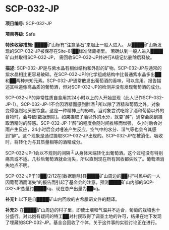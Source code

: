# SCP-032-JP

**项目编号:**  SCP-032-JP

**项目等级:**  Safe

**特殊收容措施:** ████矿山标有“注意落石”来阻止一般人进入。
从████矿山新发现的SCP-032-JP被保存在Site-81██标准储藏柜里。
若确认到一般人进入████矿山并取得SCP-032-JP， 需回收SCP-032-JP并进行A级记忆删除后释放。

**描述:** SCP-032-JP是与紫水晶有相似结构和外形的矿物。SCP-032-JP与通常的紫水晶相比更容易破碎。在SCP-032-JP的化学组成结构中比普通紫水晶多出██和██两种未知元素。SCP-032-JP通常散发出葡萄酒的香味，可以食用。报告描述其味道像高品质的葡萄酒，但对SCP-032-JP的检测并没有发现葡萄酒的成分。

SCP-032-JP的异常性质自食用其24小时以上的人开始显现（此人记作SCP-032-JP-1）。SCP-032-JP-1不会因酒精而感到醉酒<sup class='footnoteref'>
 <a shape='rect' class='footnoteref' id='footnoteref-1' href='javascript:;' onclick='WIKIDOT.page.utils.scrollToReference(&apos;footnote-1&apos;)'>1</a>
</sup>所以除了酒精和葡萄之外，对象变得强烈地厌恶饮食。这是一种精神上的影响，当对象尝试吃除了酒和葡萄以外的食物时，会导致[数据删除]。如果摄取了酒以外的水分，就变“醉”，通常会感到摄取酒精时的醉感。SCP-032-JP-1“醉”的程度会随时间推移而增强， 6小时后会对雨产生反应，24小时后会对唾液产生反应，空气中的水分、湿气等也会令其感到“醉”。这个现象是通过摄取SCP-032-JP出现的。SCP-032-JP在被消化、吸收时，将转化为与其质量相等的酒精成分。

SCP-032-JP-1会以不规则的间隔<sup class='footnoteref'>
 <a shape='rect' class='footnoteref' id='footnoteref-2' href='javascript:;' onclick='WIKIDOT.page.utils.scrollToReference(&apos;footnote-2&apos;)'>2</a>
</sup>从身体末端转化出葡萄酒。这个过程没有特别痛苦或不适。几秒后葡萄酒就会消失，所以直到现在所有回收都失败了。葡萄酒消失地点不明。

SCP-032-JP于19██/2/12在[数据删除]县████矿山周边的██村“村民中的一人因葡萄酒而消失”的报告而引起了基金会的注意。预测████矿山内部的SCP-032-JP总量约████kg、现在总产出量为██kg。

**补充1:** 以下是自████矿山内回收的古希腊语文件的翻译。


**补充2:** 在████矿山周边的村子里，即使土壤和气温并不适合，葡萄的栽培也十分盛行。对此抱有疑问的特工██对村民取得了调查土地的许可，结果在地下发现了埋藏的SCP-032-JP。基金会回收了个体，关于这件事的实验讨论正在进行。

